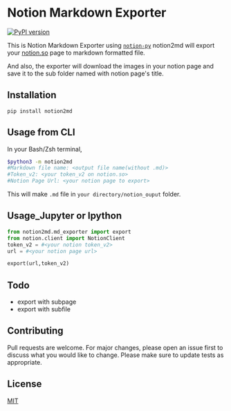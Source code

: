 # Notion Markdown Exporter
[![PyPI version](https://badge.fury.io/py/notion2md.svg)](https://badge.fury.io/py/notion2md)

This is Notion Markdown Exporter using [`notion-py`](https://github.com/jamalex/notion-py)
notion2md will export your [notion.so](http://notion.so) page to markdown formatted file.

And also, the exporter will download the images in your notion page and save it to the sub folder named with notion page's title.

## Installation
```Plain Text
pip install notion2md
```
## Usage from CLI
In your Bash/Zsh terminal,
```Bash
$python3 -m notion2md
#Markdown file name: <output file name(without .md)>
#Token_v2: <your token_v2 on notion.so>
#Notion Page Url: <your notion page to export>
```
This will make `.md` file in `your directory/notion_ouput` folder.

## Usage_Jupyter or Ipython

```Python
from notion2md.md_exporter import export
from notion.client import NotionClient
token_v2 = #<your notion token_v2>
url = #<your notion page url>

export(url,token_v2)
```

## Todo
- export with subpage
- export with subfile

## Contributing
Pull requests are welcome. For major changes, please open an issue first to discuss what you would like to change.
Please make sure to update tests as appropriate.

## License
[MIT](https://choosealicense.com/licenses/mit/)
